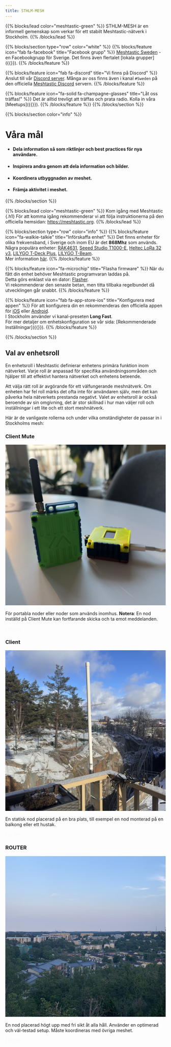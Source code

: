 ```yaml
---
title: STHLM-MESH
---
```

<style>
#td-cover-block-0 {
  background-image: url(/featured-background-map.png);
}
@media only screen and (min-width: 1200px) {
  #td-cover-block-0 {
    background-image: url(/featured-background-map.png);
  }
}
</style>
<section id="td-cover-block-0" class="row td-cover-block td-cover-block--height-med">
</section>


{{% blocks/lead color="meshtastic-green" %}}
STHLM-MESH är en informell gemenskap som verkar för ett stabilt Meshtastic-nätverk i Stockholm.
{{% /blocks/lead %}}

{{% blocks/section type="row" color="white" %}}
{{% blocks/feature icon="fab fa-facebook" title="Facebook grupp" %}}
<a href="https://www.facebook.com/groups/815331140404197" target="_blank" rel="noopener noreferrer">Meshtastic Sweden</a> - en Facebookgrupp för Sverige. Det finns även flertalet [lokala grupper]({{<ref communities.md>}}).
{{% /blocks/feature %}}

{{% blocks/feature icon="fab fa-discord" title="Vi finns på Discord" %}}
Anslut till vår <a href="https://discord.gg/gchSzHkPGG" target="_blank" rel="noopener noreferrer">Discord server</a>.
Många av oss finns även i kanal `#Sweden` på den officiella 
<a href="https://discord.gg/meshtastic-867578229534359593" target="_blank" rel="noopener noreferrer">Meshtastic Discord</a> servern.
{{% /blocks/feature %}}

{{% blocks/feature icon="fa-solid fa-champagne-glasses" title="Låt oss träffas!" %}}
Det är alltid trevligt att träffas och prata radio. Kolla in våra [Meetups]({{<ref meetups.md>}}).
{{% /blocks/feature %}}
{{% /blocks/section %}}

{{% blocks/section color="info" %}}
# Våra mål
* <h4>Dela information så som riktlinjer och best practices för nya användare.</h4>
* <h4>Inspirera andra genom att dela information och bilder.</h4>
* <h4>Koordinera utbyggnaden av meshet.</h4>
* <h4>Främja aktivitet i meshet.</h4>

{{% /blocks/section %}}

{{% blocks/lead color="meshtastic-green" %}}
Kom igång med Meshtastic
{.h1}
För att komma igång rekommenderar vi att följa instruktionerna på den officiella hemsidan: https://meshtastic.org.
{{% /blocks/lead %}}

{{% blocks/section type="row" color="info" %}}
{{% blocks/feature icon="fa-walkie-talkie" title="Införskaffa enhet" %}}
Det finns enheter för olika frekvensband, i Sverige och inom EU är det **868Mhz** som används. \
Några populära enheter:
<a href="https://store.rakwireless.com/products/wisblock-meshtastic-starter-kit?variant=43884034621638" target="_blank" rel="noopener noreferrer">RAK4631</a>, 
<a href="https://www.seeedstudio.com/SenseCAP-Card-Tracker-T1000-E-for-Meshtastic-p-5913.html" target="_blank" rel="noopener noreferrer">Seeed Studio T1000-E</a>, 
<a href="https://heltec.org/project/wifi-lora-32-v3/?attribute_pa_band=863-870mhz&attribute_need-plastic-shell=No" target="_blank" rel="noopener noreferrer">Heltec LoRa 32 v3</a>, 
<a href="https://lilygo.cc/products/t-deck-plus-1?variant=44897766506677" target="_blank" rel="noopener noreferrer">LILYGO T-Deck Plus</a>, 
<a href="https://lilygo.cc/products/t-beam?variant=44907400102069" target="_blank" rel="noopener noreferrer">LILYGO T-Beam</a>.\
Mer information <a href="https://meshtastic.org/docs/hardware/devices" target="_blank" rel="noopener noreferrer">här</a>.
{{% /blocks/feature %}}

{{% blocks/feature icon="fa-microchip" title="Flasha firmware" %}}
När du fått din enhet behöver Meshtastic programvaran laddas på. \
Detta görs enklast via en dator: <a href="https://flasher.meshtastic.org" target="_blank" rel="noopener noreferrer">Flasher</a>. \
Vi rekommenderar den senaste betan, men titta tillbaka regelbundet då utvecklingen går snabbt.
{{% /blocks/feature %}}

{{% blocks/feature icon="fab fa-app-store-ios" title="Konfigurera med appen" %}}
För att konfigurera din en rekommenderas den officiella appen för <a href="https://apple.co/3Auysep" target="_blank" rel="noopener noreferrer">iOS</a> eller <a href="https://play.google.com/store/apps/details?id=com.geeksville.mesh" target="_blank" rel="noopener noreferrer">Android</a>. \
I Stockholm använder vi kanal-preseten **Long Fast**. \
För mer detaljer om enhetskonfiguration se vår sida: [Rekommenderade Inställningar]({{<ref settings>}}).
{{% /blocks/feature %}}

{{% /blocks/section %}}

<!-- Det finns garanterat bättre sätt att göra detta på... --> 
<section class="row td-box td-box--white td-box--height-auto" style="padding-bottom: 0px !important;">
<div class="col">
<div class="container">
<h1 id="val-av-enhetsroll">Val av enhetsroll<a class="td-heading-self-link" href="#val-av-enhetsroll" aria-label="Heading self-link"></a></h1>
<p>En enhetsroll i Meshtastic definierar enhetens primära funktion inom nätverket. Varje roll är anpassad för specifika användningsområden och hjälper till att effektivt hantera nätverket och enhetens beteende.</p> 

<p>Att välja rätt roll är avgörande för ett välfungerande meshnätverk. Om enheten har fel roll märks det ofta inte för användaren själv, men det kan påverka hela nätverkets prestanda negativt. Valet av enhetsroll är också beroende av sin omgivning, det är stor skillnad i hur man väljer roll och inställningar i ett lite och ett stort meshnätverk.</p>

<p>Här är de vanligaste rollerna och under vilka omständigheter de passar in i Stockholms mesh:</p>
</div>
</div>
</section>
<div class="container my-4">
    <div class="row g-4">
        <div class="col-lg-4">
            <div class="card" >
                <h3 class="card-header"><b>Client Mute</b></h3>
                <img src="/client_mute.jpeg" class="card-img-top" alt="...">
                <div class="card-body">
                    <p class="card-text">För portabla noder eller noder som används inomhus. <b>Notera</b>: En nod inställd på Client Mute kan fortfarande skicka och ta emot meddelanden.<p>
                    <a href="/docs/device_role/#client-mute" class="btn btn-primary" style="color: #f9f9f9 !important;">Läs mer</a>
                </div>
            </div>
        </div>
        <div class="col-lg-4">
            <div class="card" >
                <h3 class="card-header"><b>Client</b></h3>
                <img src="/client.jpeg" class="card-img-top" alt="...">
                <div class="card-body">
                    <p class="card-text">En statisk nod placerad på en bra plats, till exempel en nod monterad på en balkong eller ett hustak.<p>
                    <a href="/docs/device_role/#client" class="btn btn-primary" style="color: #f9f9f9 !important;">Läs mer</a>
                </div>
            </div>
        </div>
        <div class="col-lg-4">
            <div class="card" >
                <h3 class="card-header"><b>ROUTER</b></h3>
                <img src="/router.jpeg" class="card-img-top" alt="...">
                <div class="card-body">
                    <p class="card-text">En nod placerad högt upp med fri sikt åt alla håll. Använder en optimerad och väl-testad setup. Måste koordineras med övriga meshet.<p>
                    <a href="/docs/device_role/#router" class="btn btn-primary" style="color: #f9f9f9 !important;">Läs mer</a>
                </div>
            </div>
        </div>
    </div>
</div>